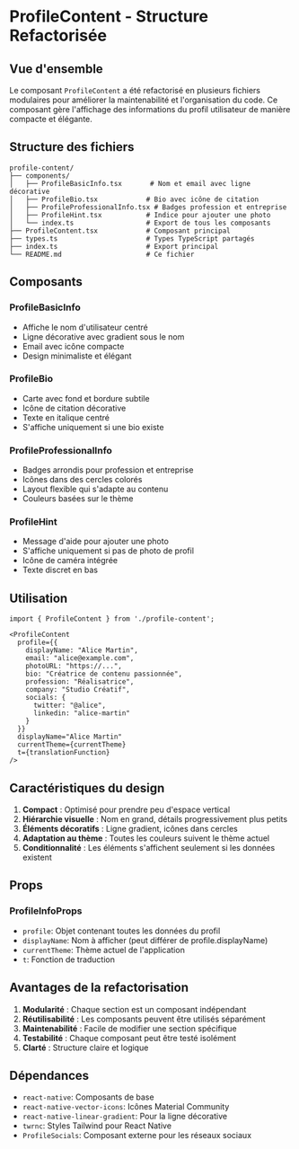 # ProfileContent - Structure Refactorisée

## Vue d'ensemble

Le composant `ProfileContent` a été refactorisé en plusieurs fichiers modulaires pour améliorer la maintenabilité et l'organisation du code. Ce composant gère l'affichage des informations du profil utilisateur de manière compacte et élégante.

## Structure des fichiers

```
profile-content/
├── components/
│   ├── ProfileBasicInfo.tsx       # Nom et email avec ligne décorative
│   ├── ProfileBio.tsx            # Bio avec icône de citation
│   ├── ProfileProfessionalInfo.tsx # Badges profession et entreprise
│   ├── ProfileHint.tsx           # Indice pour ajouter une photo
│   └── index.ts                  # Export de tous les composants
├── ProfileContent.tsx            # Composant principal
├── types.ts                      # Types TypeScript partagés
├── index.ts                      # Export principal
└── README.md                     # Ce fichier
```

## Composants

### ProfileBasicInfo
- Affiche le nom d'utilisateur centré
- Ligne décorative avec gradient sous le nom
- Email avec icône compacte
- Design minimaliste et élégant

### ProfileBio
- Carte avec fond et bordure subtile
- Icône de citation décorative
- Texte en italique centré
- S'affiche uniquement si une bio existe

### ProfileProfessionalInfo
- Badges arrondis pour profession et entreprise
- Icônes dans des cercles colorés
- Layout flexible qui s'adapte au contenu
- Couleurs basées sur le thème

### ProfileHint
- Message d'aide pour ajouter une photo
- S'affiche uniquement si pas de photo de profil
- Icône de caméra intégrée
- Texte discret en bas

## Utilisation

```tsx
import { ProfileContent } from './profile-content';

<ProfileContent
  profile={{
    displayName: "Alice Martin",
    email: "alice@example.com",
    photoURL: "https://...",
    bio: "Créatrice de contenu passionnée",
    profession: "Réalisatrice",
    company: "Studio Créatif",
    socials: {
      twitter: "@alice",
      linkedin: "alice-martin"
    }
  }}
  displayName="Alice Martin"
  currentTheme={currentTheme}
  t={translationFunction}
/>
```

## Caractéristiques du design

1. **Compact** : Optimisé pour prendre peu d'espace vertical
2. **Hiérarchie visuelle** : Nom en grand, détails progressivement plus petits
3. **Éléments décoratifs** : Ligne gradient, icônes dans cercles
4. **Adaptation au thème** : Toutes les couleurs suivent le thème actuel
5. **Conditionnalité** : Les éléments s'affichent seulement si les données existent

## Props

### ProfileInfoProps
- `profile`: Objet contenant toutes les données du profil
- `displayName`: Nom à afficher (peut différer de profile.displayName)
- `currentTheme`: Thème actuel de l'application
- `t`: Fonction de traduction

## Avantages de la refactorisation

1. **Modularité** : Chaque section est un composant indépendant
2. **Réutilisabilité** : Les composants peuvent être utilisés séparément
3. **Maintenabilité** : Facile de modifier une section spécifique
4. **Testabilité** : Chaque composant peut être testé isolément
5. **Clarté** : Structure claire et logique

## Dépendances

- `react-native`: Composants de base
- `react-native-vector-icons`: Icônes Material Community
- `react-native-linear-gradient`: Pour la ligne décorative
- `twrnc`: Styles Tailwind pour React Native
- `ProfileSocials`: Composant externe pour les réseaux sociaux 